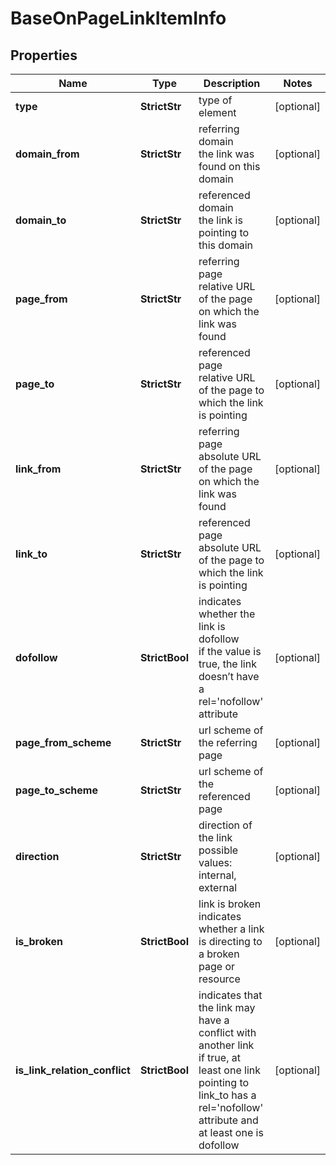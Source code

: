 # BaseOnPageLinkItemInfo


## Properties

| Name | Type | Description | Notes |
|------------ | ------------- | ------------- | -------------|
**type** | **StrictStr** | type of element |[optional]|
**domain_from** | **StrictStr** | referring domain<br>the link was found on this domain |[optional]|
**domain_to** | **StrictStr** | referenced domain<br>the link is pointing to this domain |[optional]|
**page_from** | **StrictStr** | referring page<br>relative URL of the page on which the link was found |[optional]|
**page_to** | **StrictStr** | referenced page<br>relative URL of the page to which the link is pointing |[optional]|
**link_from** | **StrictStr** | referring page<br>absolute URL of the page on which the link was found |[optional]|
**link_to** | **StrictStr** | referenced page<br>absolute URL of the page to which the link is pointing |[optional]|
**dofollow** | **StrictBool** | indicates whether the link is dofollow<br>if the value is true, the link doesn’t have a rel='nofollow' attribute |[optional]|
**page_from_scheme** | **StrictStr** | url scheme of the referring page |[optional]|
**page_to_scheme** | **StrictStr** | url scheme of the referenced page |[optional]|
**direction** | **StrictStr** | direction of the link<br>possible values: internal, external |[optional]|
**is_broken** | **StrictBool** | link is broken<br>indicates whether a link is directing to a broken page or resource |[optional]|
**is_link_relation_conflict** | **StrictBool** | indicates that the link may have a conflict with another link<br>if true, at least one link pointing to link_to has a rel='nofollow' attribute and at least one is dofollow |[optional]|
